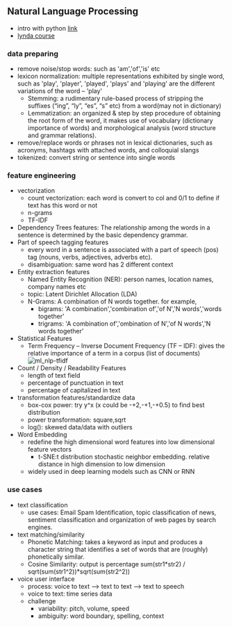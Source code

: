 ## Natural Language Processing

* intro with python [link](https://www.analyticsvidhya.com/blog/2017/01/ultimate-guide-to-understand-implement-natural-language-processing-codes-in-python/)
* [lynda course](https://www.lynda.com/Python-tutorials/Inverse-document-frequency-weighting/622075/720055-4.html?srchtrk=index%3a2%0alinktypeid%3a2%0aq%3anlp%0apage%3a1%0as%3arelevance%0asa%3atrue%0aproducttypeid%3a2)


### data preparing
* remove noise/stop words: such as 'am','of','is' etc
* lexicon normalization: multiple representations exhibited by single word, such as 'play', 'player', 'played', 'plays' and 'playing' are the different variations of the word – 'play'
  - Stemming: a rudimentary rule-based process of stripping the suffixes (“ing”, “ly”, “es”, “s” etc) from a word(may not in dictionary)
  - Lemmatization: an organized & step by step procedure of obtaining the root form of the word, it makes use of vocabulary (dictionary importance of words) and morphological analysis (word structure and grammar relations).
* remove/replace words or phrases not in lexical dictionaries, such as acronyms, hashtags with attached words, and colloquial slangs
* tokenized: convert string or sentence into single words

### feature engineering
* vectorization
  - count vectorization: each word is convert to col and 0/1 to define if text has this word or not
  - n-grams
  - TF-IDF
* Dependency Trees features: The relationship among the words in a sentence is determined by the basic dependency grammar.
* Part of speech tagging features
  - every word in a sentence is associated with a part of speech (pos) tag (nouns, verbs, adjectives, adverbs etc).
  - disambiguation: same word has 2 different context
* Entity extraction features
  - Named Entity Recognition (NER): person names, location names, company names etc
  - topic: Latent Dirichlet Allocation (LDA)
  - N-Grams: A combination of N words together. for example, 
    + bigrams: 'A combination','combination of','of N','N words','words together'
    + trigrams: 'A combination of','ombination of N','of N words','N words together'
* Statistical Features
  - Term Frequency – Inverse Document Frequency (TF – IDF): gives the relative importance of a term in a corpus (list of documents)![ml_nlp-tfidf](https://github.com/karina7rang/notes/blob/master/machine_learning/picture/machine_learning-nlp_tfidf.png)
* Count / Density / Readability Features
  - length of text field
  - percentage of punctuation in text
  - percentage of capitalized in text
* transformation features/standardize data
  - box-cox power: try y^x (x could be -+2,-+1,-+0.5) to find best distribution
  - power transformation: square,sqrt
  - log(): skewed data/data with outliers
* Word Embedding
  - redefine the high dimensional word features into low dimensional feature vectors 
    + t-SNE:t distribution stochastic neighbor embedding. relative distance in high dimension to low dimension
  - widely used in deep learning models such as CNN or RNN


### use cases
* text classification
  - use cases: Email Spam Identification, topic classification of news, sentiment classification and organization of web pages by search engines.
* text matching/similarity
  - Phonetic Matching: takes a keyword as input and produces a character string that identifies a set of words that are (roughly) phonetically similar.
  - Cosine Similarity: output is percentage sum(str1*str2) / sqrt(sum(str1^2))*sqrt(sum(str2^2))
* voice user interface
  - process: voice to text --> text to text --> text to speech
  - voice to text: time series data
  - challenge
    + variability: pitch, volume, speed
    + ambiguity: word boundary, spelling, context